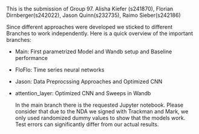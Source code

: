 This is the submission of Group 97. 
Alisha Kiefer (s241870), Florian Dirnberger(s242022), Jason Quinn(s232735), Raimo Sieber(s242186)

Since different approaches were developed we sticked to different Branches to work independently. 
Here is a quick overview of the important branches:
- Main: First parametrized Model and Wandb setup and Baseline performance 
- FloFlo: Time series neural networks 
- Jason: Data Preprocssing Approaches and Optimized CNN
- attention_layer: Optimized CNN and Sweeps in Wandb

  In the main branch there is the requested Jupyter notebook.
  Please consider that due to the NDA we signed with Trackman and Mark, we only used randomized dummy values to show that the models work.
  Test errors can significantly differ from our actual results. 


